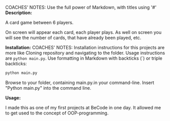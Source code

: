 COACHES' NOTES: Use the full power of Markdown, with titles using '#'
**Description:**

A card game between 6 players.

On screen will appear each card, each player plays.
As well on screen you will see the number of cards,
that have already been played, etc.

**Installation:**
COACHES' NOTES:
Installation instructions for this projects are more like Cloning repository and navigating to the folder.
Usage instructions are `python main.py`. Use formatting in Markdown with backticks (`) or triple backticks:

```bash
python main.py
```

Browse to your folder, containing main.py.in your command-line.
Insert "Python main.py" into the command line.

**Usage:**

I made this as one of my first projects at BeCode in one day.
It allowed me to get used to the concept of OOP-programming.
